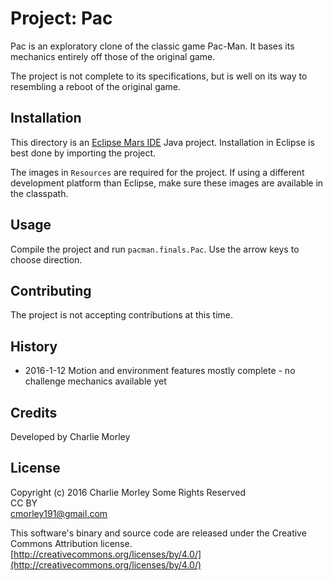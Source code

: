 # Project: Pac

Pac is an exploratory clone of the classic game Pac-Man. It
bases its mechanics entirely off those of the original game.

The project is not complete to its specifications, but is 
well on its way to resembling a reboot of the original game.

## Installation

This directory is an 
[Eclipse Mars IDE](https://projects.eclipse.org/releases/mars) 
Java project. Installation in
Eclipse is best done by importing the project.

The images in `Resources` are required for the project. If 
using a different development platform than Eclipse, make sure
these images are available in the classpath.

## Usage

Compile the project and run `pacman.finals.Pac`. Use the 
arrow keys to choose direction.

## Contributing

The project is not accepting contributions at this time.

## History

  * 2016-1-12 Motion and environment features mostly 
  complete - no challenge mechanics available yet

## Credits

Developed by Charlie Morley

## License

Copyright (c) 2016 Charlie Morley Some Rights Reserved  
CC BY  
cmorley191@gmail.com

This software's binary and source code are released under the 
Creative Commons Attribution license.  
[http://creativecommons.org/licenses/by/4.0/](http://creativecommons.org/licenses/by/4.0/)